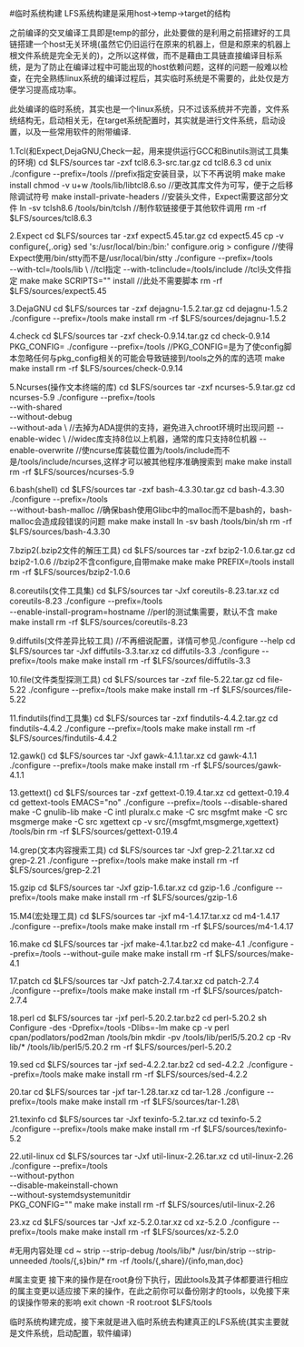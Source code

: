 #临时系统构建
LFS系统构建是采用host->temp->target的结构

之前编译的交叉编译工具即是temp的部分，此处要做的是利用之前搭建好的工具链搭建一个host无关环境(虽然它仍旧运行在原来的机器上，但是和原来的机器上根文件系统是完全无关的)，之所以这样做，而不是藉由工具链直接编译目标系统，是为了防止在编译过程中可能出现的host依赖问题，这样的问题一般难以检查，在完全熟练linux系统的编译过程后，其实临时系统是不需要的，此处仅是方便学习提高成功率。

此处编译的临时系统，其实也是一个linux系统，只不过该系统并不完善，文件系统结构无，启动相关无，在target系统配置时，其实就是进行文件系统，启动设置，以及一些常用软件的附带编译.

1.Tcl(和Expect,DejaGNU,Check一起，用来提供运行GCC和Binutils测试工具集的环境)
cd $LFS/sources
tar -zxf tcl8.6.3-src.tar.gz
cd tcl8.6.3
cd unix
./configure --prefix=/tools		//prefix指定安装目录，以下不再说明
make
make install
chmod -v u+w /tools/lib/libtcl8.6.so	//更改其库文件为可写，便于之后移除调试符号
make install-private-headers		//安装头文件，Expect需要这部分文件
ln -sv tclsh8.6 /tools/bin/tclsh	//制作软链接便于其他软件调用
rm -rf $LFS/sources/tcl8.6.3

2.Expect
cd $LFS/sources
tar -zxf expect5.45.tar.gz
cd expect5.45
cp -v configure{,.orig}
sed 's:/usr/local/bin:/bin:' configure.orig > configure //使得Expect使用/bin/stty而不是/usr/local/bin/stty
./configure --prefix=/tools \
--with-tcl=/tools/lib \				//tcl指定
--with-tclinclude=/tools/include		//tcl头文件指定
make
make SCRIPTS="" install				//此处不需要脚本
rm -rf $LFS/sources/expect5.45

3.DejaGNU
cd $LFS/sources
tar -zxf dejagnu-1.5.2.tar.gz
cd dejagnu-1.5.2
./configure --prefix=/tools
make install
rm -rf $LFS/sources/dejagnu-1.5.2

4.check
cd $LFS/sources
tar -zxf check-0.9.14.tar.gz
cd check-0.9.14
PKG_CONFIG= ./configure --prefix=/tools //PKG_CONFIG=是为了使config脚本忽略任何与pkg_config相关的可能会导致链接到/tools之外的库的选项
make
make install
rm -rf $LFS/sources/check-0.9.14

5.Ncurses(操作文本终端的库)
cd $LFS/sources
tar -zxf ncurses-5.9.tar.gz
cd ncurses-5.9
./configure --prefix=/tools \
--with-shared \
--without-debug \
--without-ada \				//去掉为ADA提供的支持，避免进入chroot环境时出现问题
--enable-widec \			//widec库支持8位以上机器，通常的库只支持8位机器
--enable-overwrite			//使ncurse库装载位置为/tools/include而不是/tools/include/ncurses,这样才可以被其他程序准确搜索到
make
make install
rm -rf $LFS/sources/ncurses-5.9

6.bash(shell)
cd $LFS/sources
tar -zxf bash-4.3.30.tar.gz
cd bash-4.3.30
./configure --prefix=/tools \
	--without-bash-malloc		//确保bash使用Glibc中的malloc而不是bash的，bash-malloc会造成段错误的问题
make
make install
ln -sv bash /tools/bin/sh
rm -rf $LFS/sources/bash-4.3.30

7.bzip2(.bzip2文件的解压工具)
cd $LFS/sources
tar -zxf bzip2-1.0.6.tar.gz
cd bzip2-1.0.6				//bzip2不含configure,自带make
make
make PREFIX=/tools install
rm -rf $LFS/sources/bzip2-1.0.6

8.coreutils(文件工具集)
cd $LFS/sources
tar -Jxf coreutils-8.23.tar.xz
cd coreutils-8.23
./configure --prefix=/tools \
	--enable-install-program=hostname	//perl的测试集需要，默认不含
make
make install
rm -rf $LFS/sources/coreutils-8.23

9.diffutils(文件差异比较工具)					//不再细说配置，详情可参见./configure --help
cd $LFS/sources
tar -Jxf diffutils-3.3.tar.xz
cd diffutils-3.3
./configure --prefix=/tools
make
make install
rm -rf $LFS/sources/diffutils-3.3

10.file(文件类型探测工具)
cd $LFS/sources
tar -zxf file-5.22.tar.gz
cd file-5.22
./configure --prefix=/tools
make
make install
rm -rf $LFS/sources/file-5.22

11.findutils(find工具集)
cd $LFS/sources
tar -zxf findutils-4.4.2.tar.gz
cd findutils-4.4.2
./configure --prefix=/tools
make
make install
rm -rf $LFS/sources/findutils-4.4.2

12.gawk()
cd $LFS/sources
tar -Jxf gawk-4.1.1.tar.xz
cd gawk-4.1.1
./configure --prefix=/tools
make
make install
rm -rf $LFS/sources/gawk-4.1.1

13.gettext()
cd $LFS/sources
tar -zxf gettext-0.19.4.tar.xz
cd gettext-0.19.4
cd gettext-tools
EMACS="no" ./configure --prefix=/tools --disable-shared
make -C gnulib-lib
make -C intl pluralx.c
make -C src msgfmt
make -C src msgmerge
make -C src xgettext
cp -v src/{msgfmt,msgmerge,xgettext} /tools/bin
rm -rf $LFS/sources/gettext-0.19.4

14.grep(文本内容搜索工具)
cd $LFS/sources
tar -Jxf grep-2.21.tar.xz
cd grep-2.21
./configure --prefix=/tools
make
make install
rm -rf $LFS/sources/grep-2.21

15.gzip
cd $LFS/sources
tar -Jxf gzip-1.6.tar.xz
cd gzip-1.6
./configure --prefix=/tools
make
make install
rm -rf $LFS/sources/gzip-1.6

15.M4(宏处理工具)
cd $LFS/sources
tar -jxf m4-1.4.17.tar.xz
cd m4-1.4.17
./configure --prefix=/tools
make
make install
rm -rf $LFS/sources/m4-1.4.17

16.make
cd $LFS/sources
tar -jxf make-4.1.tar.bz2
cd make-4.1
./configure --prefix=/tools --without-guile
make
make install
rm -rf $LFS/sources/make-4.1

17.patch
cd $LFS/sources
tar -Jxf patch-2.7.4.tar.xz
cd patch-2.7.4
./configure --prefix=/tools
make
make install
rm -rf $LFS/sources/patch-2.7.4

18.perl
cd $LFS/sources
tar -jxf perl-5.20.2.tar.bz2
cd perl-5.20.2
sh Configure -des -Dprefix=/tools -Dlibs=-lm
make
cp -v perl cpan/podlators/pod2man /tools/bin
mkdir -pv /tools/lib/perl5/5.20.2
cp -Rv lib/* /tools/lib/perl5/5.20.2
rm -rf $LFS/sources/perl-5.20.2

19.sed
cd $LFS/sources
tar -jxf sed-4.2.2.tar.bz2
cd sed-4.2.2
./configure --prefix=/tools
make
make install
rm -rf $LFS/sources/sed-4.2.2

20.tar
cd $LFS/sources
tar -jxf tar-1.28.tar.xz
cd tar-1.28
./configure --prefix=/tools
make
make install
rm -rf $LFS/sources/tar-1.28\

21.texinfo
cd $LFS/sources
tar -Jxf texinfo-5.2.tar.xz
cd texinfo-5.2
./configure --prefix=/tools
make
make install
rm -rf $LFS/sources/texinfo-5.2

22.util-linux
cd $LFS/sources
tar -Jxf util-linux-2.26.tar.xz
cd util-linux-2.26
./configure --prefix=/tools \
--without-python \
--disable-makeinstall-chown \
--without-systemdsystemunitdir \
PKG_CONFIG=""
make
make install
rm -rf $LFS/sources/util-linux-2.26

23.xz
cd $LFS/sources
tar -Jxf xz-5.2.0.tar.xz
cd xz-5.2.0
./configure --prefix=/tools
make
make install
rm -rf $LFS/sources/xz-5.2.0

#无用内容处理
cd ~
strip --strip-debug /tools/lib/*
/usr/bin/strip --strip-unneeded /tools/{,s}bin/*
rm -rf /tools/{,share}/{info,man,doc}

#属主变更
接下来的操作是在root身份下执行，因此tools及其子体都要进行相应的属主变更以适应接下来的操作，在此之前你可以备份刚才的tools，以免接下来的误操作带来的影响
exit
chown -R root:root $LFS/tools

临时系统构建完成，接下来就是进入临时系统去构建真正的LFS系统(其实主要就是文件系统，启动配置，软件编译)
